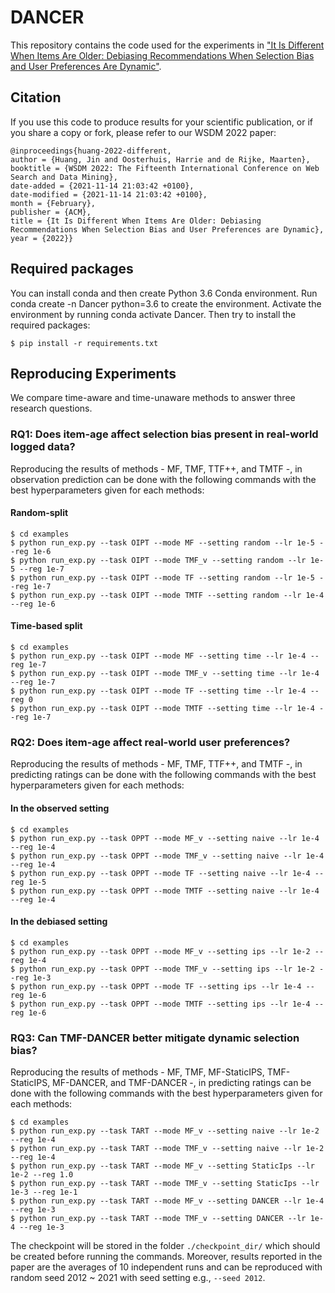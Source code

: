 # DANCER
This repository contains the code used for the experiments in ["It Is Different When Items Are Older: Debiasing Recommendations When Selection Bias and User Preferences Are Dynamic"](https://arxiv.org/abs/2111.12481).

## Citation
If you use this code to produce results for your scientific publication, or if you share a copy or fork, please refer to our WSDM 2022 paper:
```
@inproceedings{huang-2022-different,
author = {Huang, Jin and Oosterhuis, Harrie and de Rijke, Maarten},
booktitle = {WSDM 2022: The Fifteenth International Conference on Web Search and Data Mining},
date-added = {2021-11-14 21:03:42 +0100},
date-modified = {2021-11-14 21:03:42 +0100},
month = {February},
publisher = {ACM},
title = {It Is Different When Items Are Older: Debiasing Recommendations When Selection Bias and User Preferences are Dynamic},
year = {2022}}
```

## Required packages
You can install conda and then create Python 3.6 Conda environment. 
Run conda create -n Dancer python=3.6 to create the environment.
Activate the environment by running conda activate Dancer. Then try to install the required packages:
```
$ pip install -r requirements.txt
```


## Reproducing Experiments
We compare time-aware and time-unaware methods to answer three research questions. 

### RQ1: Does item-age affect selection bias present in real-world logged data?
Reproducing the results of methods - MF, TMF, TTF++, and TMTF -, in observation prediction can be done with the following commands with the best hyperparameters given for each methods:
#### Random-split
```
$ cd examples
$ python run_exp.py --task OIPT --mode MF --setting random --lr 1e-5 --reg 1e-6 
$ python run_exp.py --task OIPT --mode TMF_v --setting random --lr 1e-5 --reg 1e-7
$ python run_exp.py --task OIPT --mode TF --setting random --lr 1e-5 --reg 1e-7
$ python run_exp.py --task OIPT --mode TMTF --setting random --lr 1e-4 --reg 1e-6  
```
#### Time-based split
```
$ cd examples
$ python run_exp.py --task OIPT --mode MF --setting time --lr 1e-4 --reg 1e-7 
$ python run_exp.py --task OIPT --mode TMF_v --setting time --lr 1e-4 --reg 1e-7 
$ python run_exp.py --task OIPT --mode TF --setting time --lr 1e-4 --reg 0
$ python run_exp.py --task OIPT --mode TMTF --setting time --lr 1e-4 --reg 1e-7  
```

### RQ2: Does item-age affect real-world user preferences?
Reproducing the results of methods - MF, TMF, TTF++, and TMTF -, in predicting ratings can be done with the following commands with the best hyperparameters given for each methods:
#### In the observed setting
```
$ cd examples
$ python run_exp.py --task OPPT --mode MF_v --setting naive --lr 1e-4 --reg 1e-4 
$ python run_exp.py --task OPPT --mode TMF_v --setting naive --lr 1e-4 --reg 1e-4
$ python run_exp.py --task OPPT --mode TF --setting naive --lr 1e-4 --reg 1e-5
$ python run_exp.py --task OPPT --mode TMTF --setting naive --lr 1e-4 --reg 1e-4
```
#### In the debiased setting
```
$ cd examples
$ python run_exp.py --task OPPT --mode MF_v --setting ips --lr 1e-2 --reg 1e-4
$ python run_exp.py --task OPPT --mode TMF_v --setting ips --lr 1e-2 --reg 1e-3
$ python run_exp.py --task OPPT --mode TF --setting ips --lr 1e-4 --reg 1e-6
$ python run_exp.py --task OPPT --mode TMTF --setting ips --lr 1e-4 --reg 1e-6 
```

### RQ3: Can TMF-DANCER better mitigate dynamic selection bias?
Reproducing the results of methods - MF, TMF, MF-StaticIPS, TMF-StaticIPS, MF-DANCER, and TMF-DANCER -, in predicting ratings can be done with the following commands with the best hyperparameters given for each methods:
```
$ cd examples
$ python run_exp.py --task TART --mode MF_v --setting naive --lr 1e-2 --reg 1e-4
$ python run_exp.py --task TART --mode TMF_v --setting naive --lr 1e-2 --reg 1e-4
$ python run_exp.py --task TART --mode MF_v --setting StaticIps --lr 1e-2 --reg 1.0
$ python run_exp.py --task TART --mode TMF_v --setting StaticIps --lr 1e-3 --reg 1e-1
$ python run_exp.py --task TART --mode MF_v --setting DANCER --lr 1e-4 --reg 1e-3
$ python run_exp.py --task TART --mode TMF_v --setting DANCER --lr 1e-4 --reg 1e-3
```
The checkpoint will be stored in the folder ```./checkpoint_dir/``` which should be created before running the commands.
Moreover, results reported in the paper are the averages of 10 independent runs and can be reproduced with random seed 2012 ~ 2021 with seed setting e.g., ```--seed 2012```.
